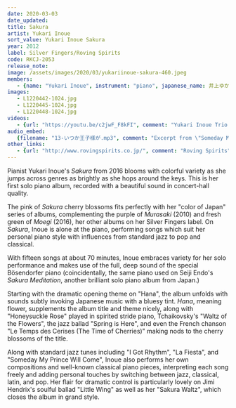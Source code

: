 ```yaml
---
date: 2020-03-03
date_updated: 
title: Sakura
artist: Yukari Inoue
sort_value: Yukari Inoue Sakura
year: 2012
label: Silver Fingers/Roving Spirits
code: RKCJ-2053
release_note: 
image: /assets/images/2020/03/yukariinoue-sakura-460.jpeg
members:
   - {name: "Yukari Inoue", instrument: "piano", japanese_name: 井上ゆかり, url: "https://www.inoueyukari.com/"}
images: 
   - L1220442-1024.jpg
   - L1220445-1024.jpg
   - L1220448-1024.jpg
videos: 
   - {url: "https://youtu.be/c2jwF_F8kFI", comment: "Yukari Inoue Trio performing \"Triste\""}
audio_embed:
   {filename: "13-いつか王子様が.mp3", comment: "Excerpt from \"Someday My Prince Will Come\", track 13 on this album:"}
other_links: 
   - {url: "http://www.rovingspirits.co.jp/", comment: "Roving Spirits"}
---
```


Pianist Yukari Inoue's *Sakura* from 2016 blooms with colorful variety as she jumps across genres as brightly as she hops around the keys. This is her first solo piano album, recorded with a beautiful sound in concert-hall quality.

The pink of *Sakura* cherry blossoms fits perfectly with her "color of Japan" series of albums, complementing the purple of *Murasaki* (2010) and fresh green of *Moegi* (2016), her other albums on her Silver Fingers label. On *Sakura*, Inoue is alone at the piano, performing songs which suit her personal piano style with influences from standard jazz to pop and classical.

With fifteen songs at about 70 minutes, Inoue embraces variety for her solo performance and makes use of the full, deep sound of the special Bösendorfer piano (coincidentally, the same piano used on Seiji Endo's *Sakura Meditation*, another brilliant solo piano album from Japan.)

Starting with the dramatic opening theme on "Hana", the album unfolds with sounds subtly invoking Japanese music with a bluesy tint. *Hana*, meaning flower, supplements the album title and theme nicely, along with "Honeysuckle Rose" played in spirited stride piano, Tchaikovsky's "Waltz of the Flowers", the jazz ballad "Spring is Here", and even the French chanson "Le Temps des Cerises (The Time of Cherries)" making nods to the cherry blossoms of the title.

Along with standard jazz tunes including "I Got Rhythm", "La Fiesta", and "Someday My Prince Will Come", Inoue also performs her own compositions and well-known classical piano pieces, interpreting each song freely and adding personal touches by switching between jazz, classical, latin, and pop. Her flair for dramatic control is particularly lovely on Jimi Hendrix's soulful ballad "Little Wing" as well as her "Sakura Waltz", which closes the album in grand style.
